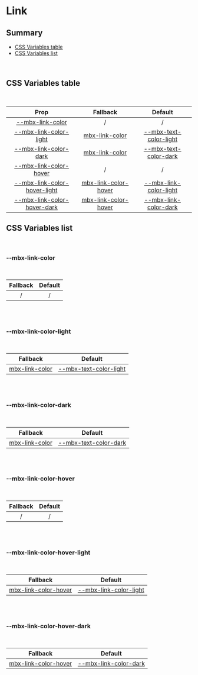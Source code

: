 # Link

## Summary

- [CSS Variables table](#css-variables-table)
- [CSS Variables list](#css-variables-list)

<br>

## CSS Variables table

<br>

| <div style='text-align:center;margin:auto;'>Prop</div>                                                        | <div style='text-align:center;margin:auto;'>Fallback</div>                                      | <div style='text-align:center;margin:auto;'>Default</div>                                                                 |
| ------------------------------------------------------------------------------------------------------------- | ----------------------------------------------------------------------------------------------- | ------------------------------------------------------------------------------------------------------------------------- |
| <div style='text-align:center;margin:auto;'>[--mbx-link-color](#mbx-link-color)</div>                         | <div style='text-align:center;margin:auto;'>/</div>                                             | <div style='text-align:center;margin:auto;'>/</div>                                                                       |
| <div style='text-align:center;margin:auto;'>[--mbx-link-color-light](#mbx-link-color-light)</div>             | <div style='text-align:center;margin:auto;'>[mbx-link-color](#mbx-link-color)</div>             | <div style='text-align:center;margin:auto;'>[--mbx-text-color-light](../../global/css-vars.md#mbx-text-color-light)</div> |
| <div style='text-align:center;margin:auto;'>[--mbx-link-color-dark](#mbx-link-color-dark)</div>               | <div style='text-align:center;margin:auto;'>[mbx-link-color](#mbx-link-color)</div>             | <div style='text-align:center;margin:auto;'>[--mbx-text-color-dark](../../global/css-vars.md#mbx-text-color-dark)</div>   |
| <div style='text-align:center;margin:auto;'>[--mbx-link-color-hover](#mbx-link-color-hover)</div>             | <div style='text-align:center;margin:auto;'>/</div>                                             | <div style='text-align:center;margin:auto;'>/</div>                                                                       |
| <div style='text-align:center;margin:auto;'>[--mbx-link-color-hover-light](#mbx-link-color-hover-light)</div> | <div style='text-align:center;margin:auto;'>[mbx-link-color-hover](#mbx-link-color-hover)</div> | <div style='text-align:center;margin:auto;'>[--mbx-link-color-light](#mbx-link-color-light)</div>                         |
| <div style='text-align:center;margin:auto;'>[--mbx-link-color-hover-dark](#mbx-link-color-hover-dark)</div>   | <div style='text-align:center;margin:auto;'>[mbx-link-color-hover](#mbx-link-color-hover)</div> | <div style='text-align:center;margin:auto;'>[--mbx-link-color-dark](#mbx-link-color-dark)</div>                           |

## CSS Variables list

<br>

### --mbx-link-color

<br>

| <div style='text-align:center;margin:auto;'>Fallback</div> | <div style='text-align:center;margin:auto;'>Default</div> |
| ---------------------------------------------------------- | --------------------------------------------------------- |
| <div style='text-align:center;margin:auto;'>/</div>        | <div style='text-align:center;margin:auto;'>/</div>       |

<br><br>

### --mbx-link-color-light

<br>

| <div style='text-align:center;margin:auto;'>Fallback</div>                          | <div style='text-align:center;margin:auto;'>Default</div>                                                                 |
| ----------------------------------------------------------------------------------- | ------------------------------------------------------------------------------------------------------------------------- |
| <div style='text-align:center;margin:auto;'>[mbx-link-color](#mbx-link-color)</div> | <div style='text-align:center;margin:auto;'>[--mbx-text-color-light](../../global/css-vars.md#mbx-text-color-light)</div> |

<br><br>

### --mbx-link-color-dark

<br>

| <div style='text-align:center;margin:auto;'>Fallback</div>                          | <div style='text-align:center;margin:auto;'>Default</div>                                                               |
| ----------------------------------------------------------------------------------- | ----------------------------------------------------------------------------------------------------------------------- |
| <div style='text-align:center;margin:auto;'>[mbx-link-color](#mbx-link-color)</div> | <div style='text-align:center;margin:auto;'>[--mbx-text-color-dark](../../global/css-vars.md#mbx-text-color-dark)</div> |

<br><br>

### --mbx-link-color-hover

<br>

| <div style='text-align:center;margin:auto;'>Fallback</div> | <div style='text-align:center;margin:auto;'>Default</div> |
| ---------------------------------------------------------- | --------------------------------------------------------- |
| <div style='text-align:center;margin:auto;'>/</div>        | <div style='text-align:center;margin:auto;'>/</div>       |

<br><br>

### --mbx-link-color-hover-light

<br>

| <div style='text-align:center;margin:auto;'>Fallback</div>                                      | <div style='text-align:center;margin:auto;'>Default</div>                                         |
| ----------------------------------------------------------------------------------------------- | ------------------------------------------------------------------------------------------------- |
| <div style='text-align:center;margin:auto;'>[mbx-link-color-hover](#mbx-link-color-hover)</div> | <div style='text-align:center;margin:auto;'>[--mbx-link-color-light](#mbx-link-color-light)</div> |

<br><br>

### --mbx-link-color-hover-dark

<br>

| <div style='text-align:center;margin:auto;'>Fallback</div>                                      | <div style='text-align:center;margin:auto;'>Default</div>                                       |
| ----------------------------------------------------------------------------------------------- | ----------------------------------------------------------------------------------------------- |
| <div style='text-align:center;margin:auto;'>[mbx-link-color-hover](#mbx-link-color-hover)</div> | <div style='text-align:center;margin:auto;'>[--mbx-link-color-dark](#mbx-link-color-dark)</div> |

<br><br>
